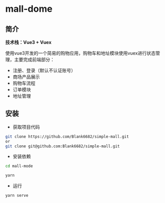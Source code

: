 # mall-dome
## 简介

**技术栈：Vue3 + Vuex**

使用vue3开发的一个简易的购物应用，购物车和地址模块使用vuex进行状态管理，主要完成前端部分：

- 注册、登录（默认不认证账号）
- 商场产品展示
- 购物车流程
- 订单模块
- 地址管理

## 安装

- 获取项目代码

```bash
git clone https://github.com/Blank6682/simple-mall.git
or
git clone git@github.com:Blank6682/simple-mall.git

```

- 安装依赖

```bash
cd mall-mode

yarn 
```

- 运行

```bash
yarn serve
```

## 

